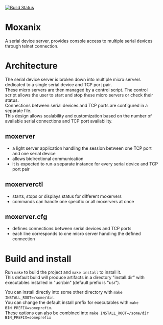 [![Build Status](https://travis-ci.org/socec/moxanix.svg?branch=master)](https://travis-ci.org/socec/moxanix)

Moxanix
=======

A serial device server, provides console access to multiple serial devices through telnet connection.

Architecture
============

The serial device server is broken down into multiple micro servers dedicated to a single serial device and TCP port pair.  
These micro servers are then managed by a control script. The control script allows the user to start and stop these micro servers or check their status.  
Connections between serial devices and TCP ports are configured in a separate file.  
This design allows scalability and customization based on the number of available serial connections and TCP port availability.

moxerver
--------
- a light server application handling the session between one TCP port and one serial device
- allows bidirectional communication
- it is expected to run a separate instance for every serial device and TCP port pair

moxerverctl
-----------
- starts, stops or displays status for different moxervers
- commands can handle one specific or all moxervers at once

moxerver.cfg
------------
- defines connections between serial devices and TCP ports
- each line corresponds to one micro server handling the defined connection

Build and install
=================

Run `make` to build the project and `make install` to install it.  
This default build will produce artifacts in a directory "install.dir" with executables installed in "usr/bin" (default prefix is "usr").  

You can install directly into some other directory with `make INSTALL_ROOT=/some/dir`.  
You can change the default install prefix for executables with `make BIN_PREFIX=someprefix`.  
These options can also be combined into `make INSTALL_ROOT=/some/dir BIN_PREFIX=someprefix`

